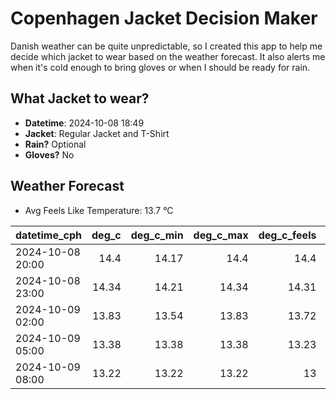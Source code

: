 
# Copenhagen Jacket Decision Maker

Danish weather can be quite unpredictable, so I created this app to help me decide which jacket to wear based on the weather forecast. 
It also alerts me when it's cold enough to bring gloves or when I should be ready for rain.

## What Jacket to wear?

- **Datetime**: 2024-10-08 18:49
- **Jacket**: Regular Jacket and T-Shirt
- **Rain?** Optional
- **Gloves?** No

## Weather Forecast
- Avg Feels Like Temperature: 13.7 °C

| datetime_cph     |   deg_c |   deg_c_min |   deg_c_max |   deg_c_feels | weather   | wind   | rain   |
|:-----------------|--------:|------------:|------------:|--------------:|:----------|:-------|:-------|
| 2024-10-08 20:00 |   14.4  |       14.17 |       14.4  |         14.4  | Rain      | Low    | Low    |
| 2024-10-08 23:00 |   14.34 |       14.21 |       14.34 |         14.31 | Rain      | Low    | Low    |
| 2024-10-09 02:00 |   13.83 |       13.54 |       13.83 |         13.72 | Clouds    | Low    | None   |
| 2024-10-09 05:00 |   13.38 |       13.38 |       13.38 |         13.23 | Clouds    | Low    | None   |
| 2024-10-09 08:00 |   13.22 |       13.22 |       13.22 |         13    | Clouds    | Low    | None   |
        